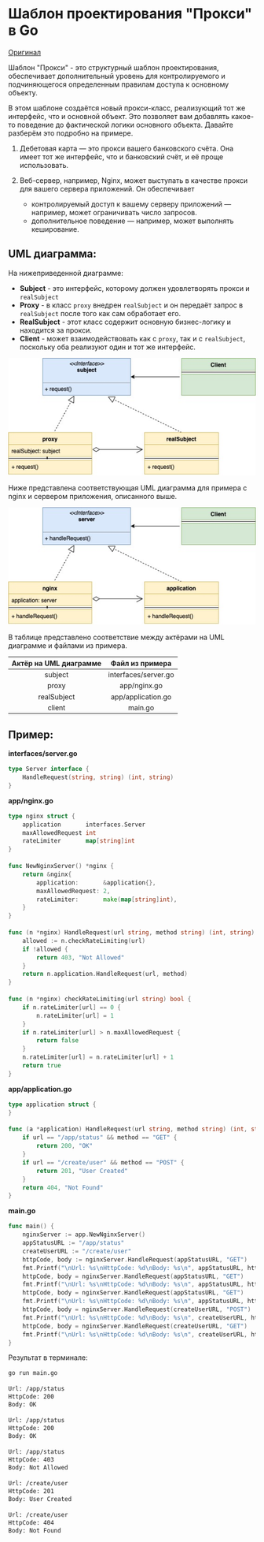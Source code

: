 # Шаблон проектирования "Прокси" в Go

[Оригинал](https://golangbyexample.com/proxy-design-pattern-in-golang/)

Шаблон "Прокси" - это структурный шаблон проектирования, обеспечивает 
дополнительный уровень для контролируемого и подчиняющегося определенным 
правилам доступа к основному объекту.

В этом шаблоне создаётся новый прокси-класс, реализующий тот же интерфейс, что и
основной объект. Это позволяет вам добавлять какое-то поведение до фактической 
логики основного объекта. Давайте разберём это подробно на примере.

1. Дебетовая карта — это прокси вашего банковского счёта. Она имеет тот же интерфейс,
что и банковский счёт, и её проще использовать.

2. Веб-сервер, например, Nginx, может выступать в качестве прокси для вашего 
сервера приложений. Он обеспечивает 
    * контролируемый доступ к вашему серверу приложений — например, может 
      ограничивать число запросов.
    * дополнительное поведение — например, может выполнять кеширование.

## UML диаграмма:

На нижеприведенной диаграмме:

* **Subject** - это интерфейс, которому должен удовлетворять прокси и 
  `realSubject`
* **Proxy** - в класс `proxy` внедрен `realSubject` и он передаёт запрос в 
  `realSubject` после того как сам обработает его.
*  **RealSubject** - этот класс содержит основную бизнес-логику и находится за
  прокси.
* **Client** - может взаимодействовать как с `proxy`, так и с `realSubject`,
  поскольку оба реализуют один и тот же интерфейс.

![UML1](images/image1.jpg)

Ниже представлена соответствующая UML диаграмма для примера с nginx и сервером
приложения, описанного выше.

![UML1](images/image2.jpg)

В таблице представлено соответствие между актёрами на UML диаграмме и файлами
из примера.

|  Актёр на UML диаграмме  | Файл из примера |
|:--------:|:-------:|
| subject  | interfaces/server.go  |
| proxy |   app/nginx.go  |
| realSubject | app/application.go |
| client   | main.go |

## Пример:

**interfaces/server.go**

```go
type Server interface {
	HandleRequest(string, string) (int, string)
}
```

**app/nginx.go**

```go
type nginx struct {
    application       interfaces.Server
    maxAllowedRequest int
    rateLimiter       map[string]int
}

func NewNginxServer() *nginx {
    return &nginx{
        application:       &application{},
        maxAllowedRequest: 2,
        rateLimiter:       make(map[string]int),
    }
}

func (n *nginx) HandleRequest(url string, method string) (int, string) {
    allowed := n.checkRateLimiting(url)
    if !allowed {
        return 403, "Not Allowed"
    }
    return n.application.HandleRequest(url, method)
}

func (n *nginx) checkRateLimiting(url string) bool {
    if n.rateLimiter[url] == 0 {
        n.rateLimiter[url] = 1
    }
    if n.rateLimiter[url] > n.maxAllowedRequest {
        return false
    }
    n.rateLimiter[url] = n.rateLimiter[url] + 1
    return true
}
```

**app/application.go**

```go
type application struct {
}

func (a *application) HandleRequest(url string, method string) (int, string) {
    if url == "/app/status" && method == "GET" {
        return 200, "OK"
    }
    if url == "/create/user" && method == "POST" {
        return 201, "User Created"
    }
    return 404, "Not Found"
}
```

**main.go**

```go
func main() {
    nginxServer := app.NewNginxServer()
    appStatusURL := "/app/status"
    createUserURL := "/create/user"
    httpCode, body := nginxServer.HandleRequest(appStatusURL, "GET")
    fmt.Printf("\nUrl: %s\nHttpCode: %d\nBody: %s\n", appStatusURL, httpCode, body)
    httpCode, body = nginxServer.HandleRequest(appStatusURL, "GET")
    fmt.Printf("\nUrl: %s\nHttpCode: %d\nBody: %s\n", appStatusURL, httpCode, body)
    httpCode, body = nginxServer.HandleRequest(appStatusURL, "GET")
    fmt.Printf("\nUrl: %s\nHttpCode: %d\nBody: %s\n", appStatusURL, httpCode, body)
    httpCode, body = nginxServer.HandleRequest(createUserURL, "POST")
    fmt.Printf("\nUrl: %s\nHttpCode: %d\nBody: %s\n", createUserURL, httpCode, body)
    httpCode, body = nginxServer.HandleRequest(createUserURL, "GET")
    fmt.Printf("\nUrl: %s\nHttpCode: %d\nBody: %s\n", createUserURL, httpCode, body)
}
```

Результат в терминале:

```shell
go run main.go

Url: /app/status
HttpCode: 200
Body: OK

Url: /app/status
HttpCode: 200
Body: OK

Url: /app/status
HttpCode: 403
Body: Not Allowed

Url: /create/user
HttpCode: 201
Body: User Created

Url: /create/user
HttpCode: 404
Body: Not Found
```